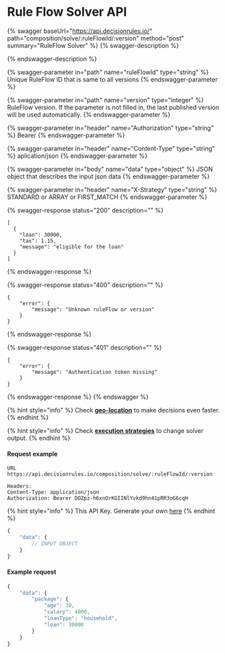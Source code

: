 # Rule Flow Solver API

{% swagger baseUrl="https://api.decisionrules.io/" path="composition/solve/:ruleFlowId/:version" method="post" summary="RuleFlow Solver" %}
{% swagger-description %}

{% endswagger-description %}

{% swagger-parameter in="path" name="ruleFlowId" type="string" %}
Unique RuleFlow ID that is same to all versions
{% endswagger-parameter %}

{% swagger-parameter in="path" name="version" type="integer" %}
RuleFlow version. If the parameter is not filled in, the last published version will be used automatically.
{% endswagger-parameter %}

{% swagger-parameter in="header" name="Authorization" type="string" %}
Bearer <Token>
{% endswagger-parameter %}

{% swagger-parameter in="header" name="Content-Type" type="string" %}
aplication/json
{% endswagger-parameter %}

{% swagger-parameter in="body" name="data" type="object" %}
JSON object that describes the input json data
{% endswagger-parameter %}

{% swagger-parameter in="header" name="X-Strategy" type="string" %}
STANDARD or ARRAY or FIRST_MATCH
{% endswagger-parameter %}

{% swagger-response status="200" description="" %}
```
[
  {
    "loan": 30000,
    "tax": 1.15,
    "message": "eligible for the loan"
  }
]
```
{% endswagger-response %}

{% swagger-response status="400" description="" %}
```
{
    "error": {
        "message": "Unknown ruleFlow or version"
    }
}
```
{% endswagger-response %}

{% swagger-response status="401" description="" %}
```
{
    "error": {
        "message": "Authentication token missing"
    }
}
```
{% endswagger-response %}
{% endswagger %}

{% hint style="info" %}
Check [**geo-location**](geo-location.md) to make decisions even faster.
{% endhint %}

{% hint style="info" %}
Check [**execution strategies**](../other/execution-strategy.md) to change solver output.
{% endhint %}

#### Request example

```http
URL
https://api.decisionrules.io/composition/solve/:ruleFlowId/:version

Headers:
Content-Type: application/json
Authorization: Bearer DOZpz-h6xnOrKGIINlYvkd9hn41pRR3oG6cqH
```

{% hint style="info" %}
This API Key. Generate your own [here](https://app.decisiongrid.io/api-keys)
{% endhint %}

```javascript
{
    "data": {
        // INPUT OBJECT
    }
}
```

#### Example request

```javascript
{
    "data": {
        "package": {
            "age": 30,
            "salary": 4000,
            "loanType": "household",
            "loan": 30000
        }
    }
}
```


